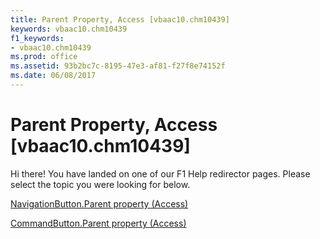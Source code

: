 ```yaml
---
title: Parent Property, Access [vbaac10.chm10439]
keywords: vbaac10.chm10439
f1_keywords:
- vbaac10.chm10439
ms.prod: office
ms.assetid: 93b2bc7c-8195-47e3-af81-f27f8e74152f
ms.date: 06/08/2017
---
```



# Parent Property, Access [vbaac10.chm10439]

Hi there! You have landed on one of our F1 Help redirector pages. Please select the topic you were looking for below.

[NavigationButton.Parent property (Access)](http://msdn.microsoft.com/library/381975a0-db89-1888-2c55-002157881db0%28Office.15%29.aspx)

[CommandButton.Parent property (Access)](http://msdn.microsoft.com/library/288169cc-0934-43b0-a7b4-18445844519b%28Office.15%29.aspx)


